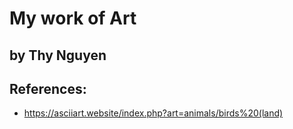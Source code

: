# My work of Art

## by Thy Nguyen

## References:
- https://asciiart.website/index.php?art=animals/birds%20(land)
